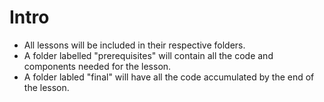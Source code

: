 # Intro

- All lessons will be included in their respective folders.
- A folder labelled "prerequisites" will contain all the code and components needed for the lesson.
- A folder labled "final" will have all the code accumulated by the end of the lesson.
